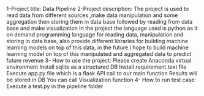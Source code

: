 1-Project title: Data Pipeline
2-Project description: The project is used to read data from different sources ,make data manipulation and some aggregation then storing them in data base followed by reading from data base and make visualization
 In the project the language used is python as it on demand programming language for reading data, manipulation and storing in data base, also provide different libraries for building machine learning models on top of this data, in the future I hope to build machine learning model on top of this manipulated and aggregated data to predict future revenue 
3- How to use the project: 
Please create Anaconda virtual environment
Install sqlite as a structured DB
Install requirement.text file
Execute app.py file which is a flask API call to our main function
Results will be stored in DB
You can call Visualization function
4- How to run test case: 
Execute a test.py in the pipeline folder
	
